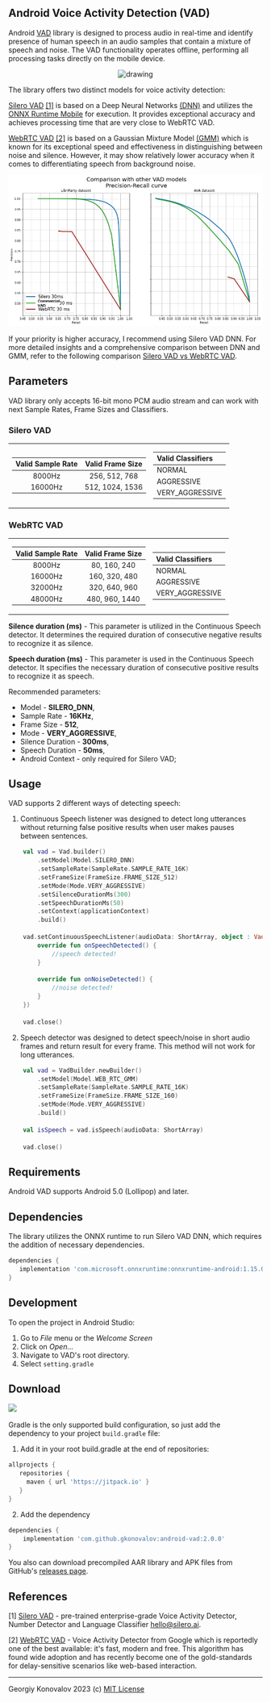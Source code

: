 ## Android Voice Activity Detection (VAD)
Android [VAD](https://en.wikipedia.org/wiki/Voice_activity_detection) library is designed to process audio in 
real-time and identify presence of human speech in an audio samples that contain a mixture of speech 
and noise. The VAD functionality operates offline, performing all processing tasks directly on the mobile device.

<p align="center">
<img src="https://raw.githubusercontent.com/gkonovalov/android-vad/master/demo.gif" alt="drawing" height="400"/>
</p>

The library offers two distinct models for voice activity detection:

[Silero VAD](https://github.com/snakers4/silero-vad) [[1]](#1) is based on a Deep Neural Networks 
[(DNN)](https://en.wikipedia.org/wiki/Deep_learning) and utilizes the 
[ONNX Runtime Mobile](https://onnxruntime.ai/docs/install/#install-on-web-and-mobile) for execution. 
It provides exceptional accuracy and achieves processing time that are very close to WebRTC VAD.

[WebRTC VAD](https://chromium.googlesource.com/external/webrtc/+/branch-heads/43/webrtc/common_audio/vad/) [[2]](#2)
is based on a Gaussian Mixture Model [(GMM)](http://en.wikipedia.org/wiki/Mixture_model#Gaussian_mixture_model)
which is known for its exceptional speed and effectiveness in distinguishing between noise and silence.
However, it may show relatively lower accuracy when it comes to differentiating speech from background noise.

<p align="center">
  <img src="https://raw.githubusercontent.com/gkonovalov/android-vad/master/comparison.png" />
</p>

If your priority is higher accuracy, I recommend using Silero VAD DNN. For more detailed insights 
and a comprehensive comparison between DNN and GMM, refer to the following comparison 
[Silero VAD vs WebRTC VAD](https://github.com/snakers4/silero-vad/wiki/Quality-Metrics#vs-other-available-solutions).

## Parameters
VAD library only accepts 16-bit mono PCM audio stream and can work with next Sample Rates, 
Frame Sizes and Classifiers.

### Silero VAD
<table>
<tr>
<td>

| Valid Sample Rate |      Valid Frame Size      |
|:-----------------:|:--------------------------:|
|      8000Hz       |       256, 512, 768        |
|      16000Hz      |      512, 1024, 1536       |
</td>
<td>

| Valid Classifiers |
|:------------------|
| NORMAL            |
| AGGRESSIVE        |
| VERY_AGGRESSIVE   |
</td>
</tr>
</table>

### WebRTC VAD
<table>
<tr>
<td>

| Valid Sample Rate | Valid Frame Size |
|:-----------------:|:----------------:|
|      8000Hz       |   80, 160, 240   |
|      16000Hz      |  160, 320, 480   |
|      32000Hz      |  320, 640, 960   |
|      48000Hz      |  480, 960, 1440  |

</td>
<td>

| Valid Classifiers |
|:------------------|
| NORMAL            |
| AGGRESSIVE        |
| VERY_AGGRESSIVE   |
</td>
</tr>
</table>

**Silence duration (ms)** - This parameter is utilized in the Continuous Speech detector. 
It determines the required duration of consecutive negative results to recognize it as silence.

**Speech duration (ms)** - This parameter is used in the Continuous Speech detector. 
It specifies the necessary duration of consecutive positive results to recognize it as speech.

Recommended parameters:
* Model - **SILERO_DNN**,
* Sample Rate - **16KHz**,
* Frame Size - **512**,
* Mode - **VERY_AGGRESSIVE**,
* Silence Duration - **300ms**,
* Speech Duration - **50ms**,
* Android Context - only required for Silero VAD;

## Usage
VAD supports 2 different ways of detecting speech:

1. Continuous Speech listener was designed to detect long utterances
   without returning false positive results when user makes pauses between
   sentences.

```kotlin
    val vad = Vad.builder()
        .setModel(Model.SILERO_DNN)
        .setSampleRate(SampleRate.SAMPLE_RATE_16K)
        .setFrameSize(FrameSize.FRAME_SIZE_512)
        .setMode(Mode.VERY_AGGRESSIVE)
        .setSilenceDurationMs(300)
        .setSpeechDurationMs(50)
        .setContext(applicationContext)
        .build()

    vad.setContinuousSpeechListener(audioData: ShortArray, object : VadListener {
        override fun onSpeechDetected() {
            //speech detected!
        }

        override fun onNoiseDetected() {
            //noise detected!
        }
    })

    vad.close()
```

2. Speech detector was designed to detect speech/noise in short audio
   frames and return result for every frame. This method will not work for
   long utterances.

```kotlin
    val vad = VadBuilder.newBuilder()
        .setModel(Model.WEB_RTC_GMM)
        .setSampleRate(SampleRate.SAMPLE_RATE_16K)
        .setFrameSize(FrameSize.FRAME_SIZE_160)
        .setMode(Mode.VERY_AGGRESSIVE)
        .build()

    val isSpeech = vad.isSpeech(audioData: ShortArray)

    vad.close()
```
## Requirements
Android VAD supports Android 5.0 (Lollipop) and later.

## Dependencies
The library utilizes the ONNX runtime to run Silero VAD DNN, which requires the addition of 
necessary dependencies.

```groovy
dependencies {
   implementation 'com.microsoft.onnxruntime:onnxruntime-android:1.15.0'
}
```


## Development

To open the project in Android Studio:

1. Go to *File* menu or the *Welcome Screen*
2. Click on *Open...*
3. Navigate to VAD's root directory.
4. Select `setting.gradle`

## Download
[![](https://jitpack.io/v/gkonovalov/android-vad.svg)](https://jitpack.io/#gkonovalov/android-vad)


Gradle is the only supported build configuration, so just add the dependency to your project `build.gradle` file:
1. Add it in your root build.gradle at the end of repositories:
```groovy
allprojects {
   repositories {
     maven { url 'https://jitpack.io' }
   }
}
```

2. Add the dependency
```groovy
dependencies {
    implementation 'com.github.gkonovalov:android-vad:2.0.0'
}
```
You also can download precompiled AAR library and APK files from 
GitHub's [releases page](https://github.com/gkonovalov/android-vad/releases).

## References

<a id="1">[1]</a>
[Silero VAD](https://github.com/snakers4/silero-vad) - pre-trained enterprise-grade Voice Activity Detector,
Number Detector and Language Classifier <a href="mailto:hello@silero.ai">hello@silero.ai</a>.

<a id="2">[2]</a>
[WebRTC VAD](https://chromium.googlesource.com/external/webrtc/+/branch-heads/43/webrtc/common_audio/vad/) -
Voice Activity Detector from Google which is reportedly one of the best available: it's fast, 
modern and free. This algorithm has found wide adoption and has recently become one of the 
gold-standards for delay-sensitive scenarios like web-based interaction.

------------
Georgiy Konovalov 2023 (c) [MIT License](https://opensource.org/licenses/MIT)